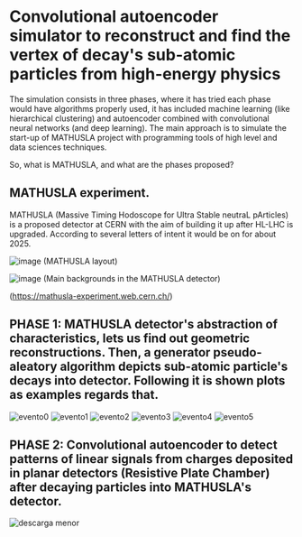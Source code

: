 # Convolutional autoencoder simulator to reconstruct and find the vertex of decay's sub-atomic particles from high-energy physics 

The simulation consists in three phases, where it has tried each phase would have algorithms properly used, it has included machine learning (like hierarchical clustering) and autoencoder combined with convolutional neural networks (and deep learning). The main approach is to simulate the start-up of MATHUSLA project with programming tools of high level and data sciences techniques.

So, what is MATHUSLA, and what are the phases proposed?

## MATHUSLA experiment.

MATHUSLA (Massive Timing Hodoscope for Ultra Stable neutraL pArticles) is a proposed detector at CERN with the aim of building it up after HL-LHC is upgraded. According to several letters of intent it would be on for about 2025. 

![image](https://user-images.githubusercontent.com/23003922/156036081-ab3394f6-9748-4e15-9020-4c342065f392.png)
(MATHUSLA layout)

![image](https://user-images.githubusercontent.com/23003922/156037715-9825ac0f-22cc-4b74-81b2-0c9dc89be847.png)
(Main backgrounds in the MATHUSLA detector)

(https://mathusla-experiment.web.cern.ch/)

## PHASE 1: MATHUSLA detector's abstraction of characteristics, lets us find out geometric reconstructions. Then, a generator pseudo-aleatory algorithm depicts sub-atomic particle's decays into detector. Following it is shown plots as examples regards that. 

![evento0](https://user-images.githubusercontent.com/23003922/156035123-810b8162-9fb7-47f4-9d1b-ec9dbbcaa352.png)
![evento1](https://user-images.githubusercontent.com/23003922/156039795-ee8fc3a4-906a-4025-bd08-11daee3ee93c.png)
![evento2](https://user-images.githubusercontent.com/23003922/156039849-f0ed5c72-0132-4315-85b1-b69a1956bf8d.png)
![evento3](https://user-images.githubusercontent.com/23003922/156039874-37f7c231-e312-451f-be39-d73e44bc82ba.png)
![evento4](https://user-images.githubusercontent.com/23003922/156039896-6b13aeed-314c-4e35-8c82-e2fe37545ca0.png)
![evento5](https://user-images.githubusercontent.com/23003922/156039982-c915e78e-ebd5-4f7f-a105-9e4d3ac03d20.png)

## PHASE 2: Convolutional autoencoder to detect patterns of linear signals from charges deposited in planar detectors (Resistive Plate Chamber) after decaying particles into MATHUSLA's detector.

![descarga menor](https://user-images.githubusercontent.com/23003922/156042506-82dc53a8-3e5b-455b-ae15-cee775781b27.png)
